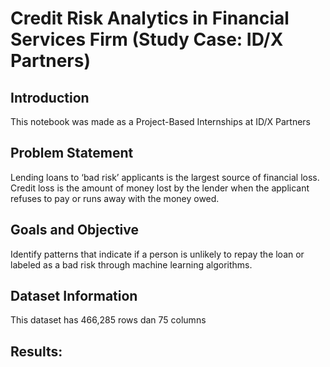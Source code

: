# Credit Risk Analytics in Financial Services Firm (Study Case: ID/X Partners)

## **Introduction**
This notebook was made as a Project-Based Internships at ID/X Partners 
 
## **Problem Statement**
Lending loans to ‘bad risk’ applicants is the largest source of financial loss. Credit loss is the amount of money lost by the lender when the applicant refuses to pay or runs away with the money owed.
 
## Goals and Objective
Identify patterns that indicate if a person is unlikely to repay the loan or labeled as a bad risk through machine learning algorithms.

## Dataset Information
This dataset has 466,285 rows dan 75 columns

## Results:
